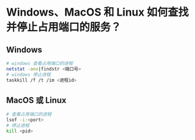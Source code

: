 # Windows、MacOS 和 Linux 如何查找并停止占用端口的服务？


## Windows

```bash
# windows 查看占用端口的进程
netstat -ano|findstr <端口号>
# windows 停止进程
taskkill /f /t /im <进程id>
```

## MacOS 或 Linux

```bash
# 查看占用端口的进程
lsof -i:<port>
# 停止进程
kill <pid>
```

